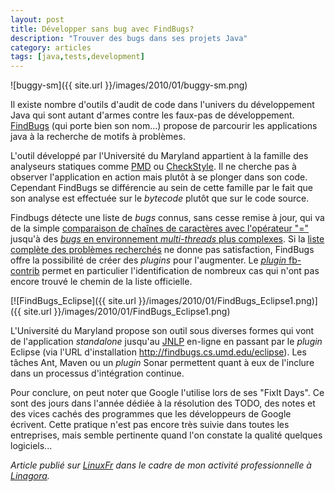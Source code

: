 ```yaml
---
layout: post
title: Développer sans bug avec FindBugs?
description: "Trouver des bugs dans ses projets Java"
category: articles
tags: [java,tests,development]
---
```


![buggy-sm]({{ site.url }}/images/2010/01/buggy-sm.png)

Il existe nombre d'outils d'audit de code dans l'univers du développement Java qui sont autant d'armes contre les faux-pas de développement. [FindBugs](http://findbugs.sourceforge.net/) (qui porte bien son nom...) propose de parcourir les applications java à la recherche de motifs à problèmes.

L'outil développé par l'Université du Maryland appartient à la famille des analyseurs statiques comme [PMD](http://pmd.sourceforge.net/) ou [CheckStyle](http://checkstyle.sourceforge.net/). Il ne cherche pas à observer l'application en action mais plutôt à se plonger dans son code. Cependant FindBugs se différencie au sein de cette famille par le fait que son analyse est effectuée sur le *bytecode* plutôt que sur le code source.

Findbugs détecte une liste de *bugs* connus, sans cesse remise à jour, qui va de la simple [comparaison de chaînes de caractères avec l'opérateur "="](http://findbugs.sourceforge.net/bugDescriptions.html#ES_COMPARING_STRINGS_WITH_EQ) jusqu'à des [*bugs* en environnement *multi-threads* plus complexes](http://findbugs.sourceforge.net/bugDescriptions.html#ML_SYNC_ON_FIELD_TO_GUARD_CHANGING_THAT_FIELD). Si la [liste complète des problèmes recherchés](http://findbugs.sourceforge.net/bugDescriptions.html) ne donne pas satisfaction, FindBugs offre la possibilité de créer des *plugins* pour l'augmenter. Le [*plugin* fb-contrib](http://fb-contrib.sourceforge.net/bugdescriptions.html) permet en particulier l'identification de nombreux cas qui n'ont pas encore trouvé le chemin de la liste officielle.

[![FindBugs\_Eclipse]({{ site.url }}/images/2010/01/FindBugs_Eclipse1.png)]({{ site.url }}/images/2010/01/FindBugs_Eclipse1.png)

L'Université du Maryland propose son outil sous diverses formes qui vont de l'application *standalone* jusqu'au [JNLP](http://fr.wikipedia.org/wiki/JNLP) en-ligne en passant par le *plugin* Eclipse (via l'URL d'installation http://findbugs.cs.umd.edu/eclipse). Les tâches Ant, Maven ou un *plugin* Sonar permettent quant à eux de l'inclure dans un processus d'intégration continue.

Pour conclure, on peut noter que Google l'utilise lors de ses "FixIt Days". Ce sont des jours dans l'année dédiée à la résolution des TODO, des notes et des vices cachés des programmes que les développeurs de Google écrivent. Cette pratique n'est pas encore très suivie dans toutes les entreprises, mais semble pertinente quand l'on constate la qualité quelques logiciels...

*Article publié sur [LinuxFr](http://linuxfr.org/~galaux/) dans le cadre de mon activité professionnelle à [Linagora](http://linagora.com/).*
